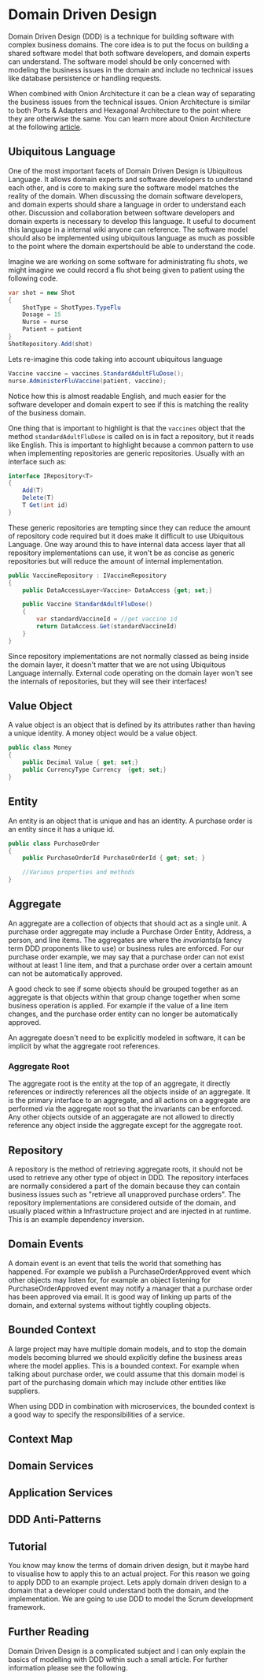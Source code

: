 # Domain Driven Design

Domain Driven Design (DDD) is a technique for building software with complex business domains. The core idea is 
to put the focus on building a shared software model that both software developers, and domain experts 
can understand. The software model should be only concerned with modeling the business issues in the
domain and include no technical issues like database persistence or handling requests.

When combined with Onion Architecture it can be a clean way of separating the business issues from the 
technical issues. Onion Architecture is similar to both Ports & Adapters and Hexagonal Architecture to the 
point where they are otherwise the same. You can learn more about Onion Architecture at the following
[article](../Onion-Architecture).

## Ubiquitous Language

One of the most important facets of Domain Driven Design is Ubiquitous Language. It allows domain experts and software developers to 
understand each other, and is core to making sure the software model matches the reality of the domain. When discussing the domain 
software developers, and domain experts should share a language in order to understand each other. Discussion and collaboration
between software developers and domain experts is necessary to develop this language. It useful to document this
language in a internal wiki anyone can reference. The software model should also be implemented using ubiquitous language as 
much as possible to the point where the domain expertshould be able to understand the code.

Imagine we are working on some software for administrating flu shots, we might imagine we could record a flu shot being given to patient using the following code.

```csharp
var shot = new Shot
{
    ShotType = ShotTypes.TypeFlu
    Dosage = 15
    Nurse = nurse
    Patient = patient
}
ShotRepository.Add(shot)
```

Lets re-imagine this code taking into account ubiquitous language

```csharp
Vaccine vaccine = vaccines.StandardAdultFluDose();
nurse.AdministerFluVaccine(patient, vaccine);
```

Notice how this is almost readable English, and much easier for the software developer and domain expert to see if this is matching the reality
of the business domain.

One thing that is important to highlight is that the `vaccines` object that the method `standardAdultFluDose` is called on is in fact a repository, 
but it reads like English. This is important to highlight because a common pattern to use when implementing repositories are generic repositories. Usually
with an interface such as:

```csharp
interface IRepository<T>
{
    Add(T)
    Delete(T)
    T Get(int id)
}
```

These generic repositories are tempting since they can reduce the amount of repository code required but it does make it difficult to 
use Ubiquitous Language. One way around this to have internal data access layer that all repository implementations can use, it won't be as concise
as generic repositories but will reduce the amount of internal implementation. 

```csharp
public VaccineRepository : IVaccineRepository
{
    public DataAccessLayer<Vaccine> DataAccess {get; set;}

    public Vaccine StandardAdultFluDose()
    {
        var standardVaccineId = //get vaccine id
        return DataAccess.Get(standardVaccineId)
    }
}

```
Since repository implementations are not normally classed as being inside the domain layer, it doesn't matter that we are not using 
Ubiquitous Language internally. External code operating on the domain layer won't see the internals of repositories, but they will see their interfaces!


## Value Object

A value object is an object that is defined by its attributes rather than having a unique identity. A money object would be a value object.

```csharp
public class Money
{
    public Decimal Value { get; set;}
    public CurrencyType Currency  {get; set;}
}
```

## Entity

An entity is an object that is unique and has an identity. A purchase order is an entity since it has a unique id.

```csharp
public class PurchaseOrder
{
    public PurchaseOrderId PurchaseOrderId { get; set; }

    //Various properties and methods
}
```

## Aggregate

An aggregate are a collection of objects that should act as a single unit. A purchase order aggregate may include a Purchase Order Entity, Address, a person, and line items. 
The aggregates are where the *invariants*(a fancy term DDD proponents like to use) or business rules are enforced. For our purchase order example, we may say that a 
purchase order can not exist without at least 1 line item, and that a purchase order over a certain amount can not be automatically approved.

A good check to see if some objects should be grouped together as an aggregate is that objects within that group change together when some business operation is 
applied. For example if the value of a line item changes, and the purchase order entity can no longer be automatically approved. 

An aggregate doesn't need to be explicitly modeled in software, it can be implicit by what the aggregate root references.

### Aggregate Root

The aggregate root is the entity at the top of an aggregate, it directly references or indirectly references all the objects inside of an aggregate. It is the primary interface to an
aggregate, and all actions on a aggregate are performed via the aggregate root so that the invariants can be enforced. Any other objects outside of an aggeragate are not allowed
to directly reference any object inside the aggregate except for the aggregate root.

## Repository

A repository is the method of retrieving aggregate roots, it should not be used to retrieve any other type of object in DDD. The repository interfaces are normally considered a part of the
 domain because they can contain business issues such as "retrieve all unapproved purchase orders". The repository implementations are considered outside of the domain, and usually placed within a Infrastructure project and are injected
in at runtime. This is an example dependency inversion.

## Domain Events

A domain event is an event that tells the world that something has happened. For example we publish a PurchaseOrderApproved event which other objects may listen for, for example
an object listening for PurchaseOrderApproved event may notify a manager that a purchase order has been approved via email. It is good way of linking up parts of the domain, 
and external systems without tightly coupling objects.

## Bounded Context

A large project may have multiple domain models, and to stop the domain models becoming blurred we should explicitly define the business areas where the model applies. This is a bounded
context. For example when talking about purchase order, we could assume that this domain model is part of the purchasing domain which may include other entities like suppliers.

When using DDD in combination with microservices, the bounded context is a good way to specify the responsibilities of a service.

## Context Map

## Domain Services

## Application Services

## DDD Anti-Patterns

## Tutorial

You know may know the terms of domain driven design, but it maybe hard to visualise how to apply this to an actual project. For this reason we going to apply DDD to an example
project. Lets apply domain driven design to a domain that a developer could understand both the domain, and the implementation. We are going to use DDD to model
the Scrum development framework. 

## Further Reading

Domain Driven Design is a complicated subject and I can only explain the basics of modelling with DDD within such a small article. For further information please
see the following.
